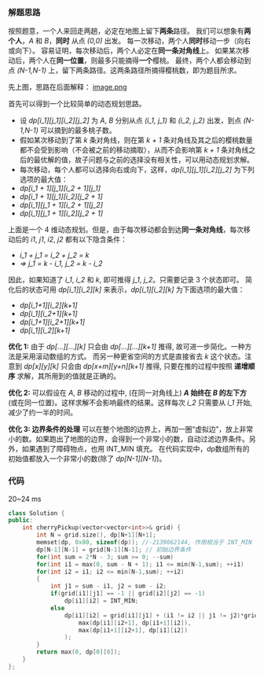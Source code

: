 ### 解题思路
按照题意，一个人来回走两趟，必定在地图上留下**两条**路径。
我们可以想象有**两个人**，*A* 和 *B*，**同时** 从点 *(0,0)* 出发。
每一次移动，两个人**同时**移动一步（向右或向下）。
容易证明，每次移动后，两个人必定在**同一条对角线**上。
如果某次移动后，两个人在**同一位置**，则最多只能摘得**一个**樱桃。
最终，两个人都会移动到点 *(N-1,N-1)* 上，留下两条路径。这两条路径所摘得樱桃数，即为题目所求。

先上图，思路在后面解释：
 [image.png](https://pic.leetcode-cn.com/db24f6fe8657ef2368c45ef0a7d1631a800a19632169def99329e62595c48ad3-image.png)

首先可以得到一个比较简单的动态规划思路。
- 设 *dp[i_1][j_1][i_2][j_2]* 为 *A*, *B* 分别从点 *(i_1, j_1)* 和 *(i_2, j_2)* 出发，到点 *(N-1,N-1)* 可以摘到的最多桃子数。
- 假如某次移动到了第 *k* 条对角线，则在第 *k + 1* 条对角线及其之后的樱桃数量都不会受到影响（不会被之前的移动摘取），从而不会影响第 *k + 1* 条对角线之后的最优解的值，故子问题与之前的选择没有相关性，可以用动态规划求解。
- 每次移动，每个人都可以选择向右或向下，这样，*dp[i_1][j_1][i_2][j_2]* 为下列选项的最大值：
- *dp[i_1 + 1][j_1][i_2 + 1][j_1]*
- *dp[i_1 + 1][j_1][i_2][j_2 + 1]*
- *dp[i_1][j_1 + 1][i_2 + 1][j_2]*
- *dp[i_1][j_1 + 1][i_2][j_2 + 1]*

上面是一个 4 维动态规划。但是，由于每次移动都会到达**同一条对角线**，每次移动后的 *i1*, *j1*, *i2*, *j2* 都有以下隐含条件：
- *i_1 + j_1 = i_2 + j_2 = k*
- *=> j_1 = k - i_1, j_2 = k - i_2*

因此，如果知道了 *i_1*, *i_2* 和 *k*, 即可推得 *j_1*, *j_2*。只需要记录 3 个状态即可。
简化后的状态可用 *dp[i_1][i_2][k]* 来表示，*dp[i_1][i_2][k]* 为下面选项的最大值：
- *dp[i_1+1][i_2][k+1]*
- *dp[i_1][i_2+1][k+1]*
- *dp[i_1+1][i_2+1][k+1]*
- *dp[i_1][i_2][k+1]*

**优化 1:** 由于 *dp[...][...][k]* 只会由 *dp[...][...][k+1]* 推得, 故可进一步简化。一种方法是采用滚动数组的方式。
而另一种更省空间的方式是直接省去 *k* 这个状态。注意到 *dp[x][y][k]* 只会由 *dp[x+m][y+n][k+1]* 推得, 只要在推的过程中按照 **递增顺序** 求解，其所用到的值就是正确的。

**优化 2:** 可以假设在 *A*, *B* 移动的过程中, (在同一对角线上) ***A* 始终在 *B* 的左下方** (或在同一位置)。这样求解不会影响最终的结果。这样每次 *i_2* 只需要从 *i_1* 开始, 减少了约一半的时间。

**优化 3: 边界条件的处理** 可以在整个地图的边界上，再加一圈“虚拟边”，放上非常小的数。如果跑出了地图的边界，会得到一个非常小的数，自动过滤边界条件。另外，如果遇到了障碍物点，也用 INT_MIN 填充。
在代码实现中，dp数组所有的初始值都放入一个非常小的数(除了 *dp[N-1][N-1]*)。

### 代码
20~24 ms
```cpp
class Solution {
public:
    int cherryPickup(vector<vector<int>>& grid) {
        int N = grid.size(), dp[N+1][N+1];
        memset(dp, 0x80, sizeof(dp)); //-2139062144, 作用相当于 INT_MIN
        dp[N-1][N-1] = grid[N-1][N-1]; // 初始边界条件
        for(int sum = 2*N - 3; sum >= 0; --sum)
        for(int i1 = max(0, sum - N + 1); i1 <= min(N-1,sum); ++i1)
        for(int i2 = i1; i2 <= min(N-1,sum); ++i2)
        {
            int j1 = sum - i1, j2 = sum - i2;
            if(grid[i1][j1] == -1 || grid[i2][j2] == -1) 
                dp[i1][i2] = INT_MIN;
            else
                dp[i1][i2] = grid[i1][j1] + (i1 != i2 || j1 != j2)*grid[i2][j2] + max(
                    max(dp[i1][i2+1], dp[i1+1][i2]), 
                    max(dp[i1+1][i2+1], dp[i1][i2])
                );
        }
        return max(0, dp[0][0]);     
    }
};
```